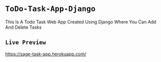 # `ToDo-Task-App-Django`
This Is A Todo Task Web App Created Using Django Where You Can Add And Delete Tasks
## `Live Preview`
https://sage-task-app.herokuapp.com/
